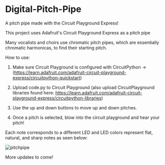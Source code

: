 # Digital-Pitch-Pipe
A pitch pipe made with the Circuit Playground Express!

This project uses Adafruit's Circuit Playground Express as a pitch pipe

Many vocalists and choirs use chromatic pitch pipes, which are essentially chromatic harmonicas, to find their starting pitch.

How to use:

1. Make sure Circuit Playground is configured with CircuitPython -> (https://learn.adafruit.com/adafruit-circuit-playground-express/circuitpython-quickstart)

2. Upload code.py to Circuit Playground (also upload CircuitPlayground libraries found here: https://learn.adafruit.com/adafruit-circuit-playground-express/circuitpython-libraries)

3. Use the up and down buttons to move up and down pitches.

4. Once a pitch is selected, blow into the circuit playground and hear your pitch!

Each note corresponds to a different LED and LED colors represent flat, natural, and sharp notes as seen below:

![pitchpipe](https://user-images.githubusercontent.com/19801817/36512846-649db0c6-173a-11e8-9864-ebcf6aa7dd21.png)

More updates to come!


